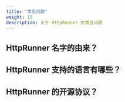 ```yaml
---
title: "常见问题"
weight: 13
description: 关于 HttpRunner 的常见问题
---
```


## HttpRunner 名字的由来？

## HttpRunner 支持的语言有哪些？

## HttpRunner 的开源协议？

